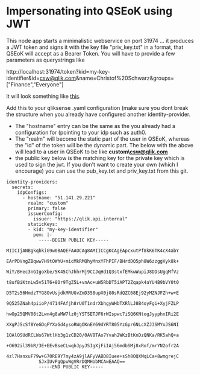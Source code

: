 # Impersonating into QSEoK using JWT 

This node app starts a minimalistic webservice on port 31974 ... it produces a JWT token and signs it with the key file "priv_key.txt" in a format, that QSEoK will accept as a Bearer Token. You will have to provide a few parameters as querystrings like

http://localhost:31974/token?kid=my-key-identifier&id=csw@qlik.com&name=Christof%20Schwarz&groups=["Finance","Everyone"]

It will look something like <a href="https://jwt.io#debugger-io?token=eyJhbGciOiJSUzI1NiIsInR5cCI6IkpXVCIsImtpZCI6Im15LWtleS1pZGVudGlmaWVyIn0.eyJpc3MiOiJodHRwczovL3FsaWsuYXBpLmludGVybmFsIiwiYXVkIjoicWxpay5hcGkiLCJzdWIiOiJjc3dAcWxpay5jb20iLCJncm91cHMiOlsiRmluYW5jZSIsIkV2ZXJ5b25lIl0sIm5hbWUiOiJDaHJpc3RvZiBTY2h3YXJ6IiwiZXhwIjoxNTY3Nzg4NjA0fQ.aHg-Tqy0hKEtJ31dp-yI6gDcyKwk_EwKfy9-82Mn-0GnZrapxkvyPpeBHSWfM58uPF6eqSvMW-L0li5jP2vSdVmgmvUSWHZ7ZmqzvDnrYwdCMGKVnwOo7aKqneJ19QcFf8YTwPQl-NeDnWQr-R2JyKb-oROpj4hI_nOT8Cl-dPnTxNNePa-LTwXbiQquAbPQUPIV6rSdaldumsiLoXno5XuywQVQGudX0D9D_WLNn0kKCQmSXMCkbDi7q2O9aPWS6EQYkP1I2PFX1BMYDgEQxqonhmavI2n73HzuzJFt02WEIhdm9eBAdvxK3O37yMY8K0vDjvm1pPbNsj2-NUVU-aPFFp0Uxa9K7PFg7O9cTeIsJJ_pcXbqKEztMiOBZ4MQj6-88yspPCK2Ycdp2NYORv-Iz9E54UDRXOIqJOCYKWnPMI8IoULFhFqH8vtQsou4jBKW4LYJ9E6g16OA1MnVZCihKURKADYQHZQXc1rs8vomJOJ35FLwhY2RbpXREmGuISxbzUwIilp7xt_6simWyDtfDcVM3YwbJNjXD_1YlKfWZb2zzzI2DYImtBcZy6_LKdJ9sktAxVjs4lLpHcPALiFXzfn-AwQN0UThP0kHcgHzpMnzktlMYiyXINJ_MF8tFMSj-JJHCMVd9-uGgvOtaKdm9suTeD_iWegjWAyC9Wo" target="_blank">this</a>.

Add this to your qliksense .yaml configuration (make sure you dont break the structure when you already have configured another identity-provider. 
 - The "hostname" entry can be the same as the you already had a configuration for (pointing to your idp such as auth0. 
 - The "realm" will become the static part of the user in QSEoK, whereas the "id" of the token will be the dynamic part. The below with the above will lead to a user in QSEoK to be like **custom\csw@qlik.com** 
 - the public key below is the matching key for the private key which is used to sign the jwt. If you don't want to create your own (which I encourage) you can use the pub_key.txt and priv_key.txt from this git.

```
identity-providers:
  secrets:
    idpConfigs:
      - hostname: "51.141.29.221"
        realm: "custom"
        primary: false
        issuerConfig:
          issuer: "https://qlik.api.internal"
        staticKeys:
        - kid: "my-key-identifier"
          pem: |-
            -----BEGIN PUBLIC KEY-----
            MIICIjANBgkqhkiG9w0BAQEFAAOCAg8AMIICCgKCAgEApcxutPf8kK6TK4cX4abY
            EArPDVngZBqww7H9tOWhU+micMkRMQhyMnxYFhPIF/BHrdDQ5ph8W6zzggVyk8k+
            WiY/BHec3nGIgoXbe/5K45ChJhhrMj9CCJqHd1Q3stxfEMkwWupiJ8DDsUgqMfVz
            t8ufBiKtnLw5v51T6+8Or9TgZ5L+vnAc+uW5RbDT5iAPT2Zqapk4aYU4B9bVY0t0
            D5T2s56HmdzTYG8OvUsjdkMRUGvZmD358upX0jG0sRdQZC68Ej92yMZNJFZh+w+E
            9Q525ZNah4piioP/4714FAfjh8rU0T1ndrXbhgyWHbTXRlLJ8B4oyFgi+XyjFZLP
            hwOp25QMV08t2Lwn4g8aMW7lz0jYSTSETJF6rWIspwc7iSQ6KNtogJyyphxIRi2E
            XXgPJScSf8YeGDqFYXaGd4ysoRWgOKnEY69dYRT805YzGpr6NLcXZJ3SMYoJS6NI
            1OAlOSUdRCLWs67WtlHb3g1zCD20/0AV8TAo7Yvah2WKzBtKnDzQNKa/RK5ahQ+a
            +O692il39bR/3E+EEvBseCLwqhJpyJ5IgXjFiIAj56mdbSMj8xRof/mrYN2ofr2A
            4zl7HanxuF79w+G70RE9Y7my4zA9jlAFyVABD8Iuee+sSh8OQXMqLCa+8wmgrejC
            SJxIUvPgQpuWgVRrDQMHobMCAwEAAQ==
            -----END PUBLIC KEY-----
```





